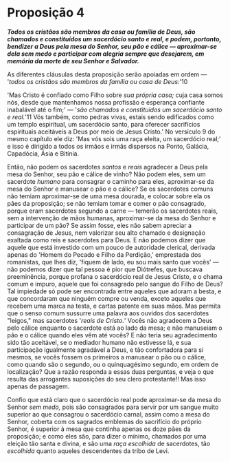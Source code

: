 # Proposição 4

***Todos os cristãos são membros da casa ou família de Deus, são chamados e constituídos um sacerdócio santo e real, e podem, portanto, bendizer a Deus pela mesa do Senhor, seu pão e cálice — aproximar-se dela sem medo e participar com alegria sempre que desejarem, em memória da morte de seu Senhor e Salvador.***

As diferentes cláusulas desta proposição serão apoiadas em ordem — '*todos os cristãos são membros da família ou casa de Deus:*'10

'Mas Cristo é confiado como Filho sobre *sua própria casa;* cuja casa somos nós, desde que mantenhamos nossa profissão e esperança confiante inabalável até o fim;' — '*são chamados e constituídos um sacerdócio santo e real.*'11 Vós também, como pedras vivas, estais sendo edificados como um templo espiritual, um sacerdócio santo, para oferecer sacrifícios espirituais aceitáveis a Deus por meio de Jesus Cristo.' No versículo 9 do mesmo capítulo ele diz: 'Mas vós sois uma raça eleita, um sacerdócio real;' e isso é dirigido a todos os irmãos e irmãs dispersos na Ponto, Galácia, Capadócia, Ásia e Bitínia.

Então, não podem os sacerdotes *santos* e *reais* agradecer a Deus pela mesa do Senhor, seu pão e cálice de vinho? Não podem eles, sem um sacerdote *humano* para consagrar o caminho para eles, aproximar-se da mesa do Senhor e manusear o pão e o cálice? Se os sacerdotes comuns não temiam aproximar-se de uma mesa dourada, e colocar sobre ela os pães da proposição; se não temiam tomar e comer o pão consagrado, porque eram sacerdotes segundo a carne — temerão os sacerdotes reais, sem a intervenção de mãos humanas, aproximar-se da mesa do Senhor e participar de um pão? Se assim fosse, eles não sabem apreciar a consagração de Jesus, nem valorizar seu alto chamado e designação exaltada como reis e sacerdotes para Deus. E não podemos dizer que aquele que está investido com um pouco de autoridade clerical, derivada apenas do 'Homem do Pecado e Filho da Perdição,' emprestada dos romanistas, que lhes diz, 'fiquem de lado, eu sou mais santo que vocês' — não podemos dizer que tal pessoa é pior que Diótrefes, que buscava preeminência, porque profana o sacerdócio real de Jesus Cristo, e o chama comum e impuro, aquele que foi consagrado pelo sangue do Filho de Deus? Tal impiedade só pode ser encontrada entre aqueles que adoram a besta, e que concordaram que ninguém compre ou venda, exceto aqueles que recebem uma marca na testa, e cartas patente em suas mãos. Mas permita que o senso comum sussurre uma palavra aos ouvidos dos sacerdotes "leigos," mas sacerdotes '*reais de Cristo.*' Vocês não agradecem a Deus pelo cálice enquanto o sacerdote está ao lado da mesa; e não manuseiam o pão e o cálice quando eles vêm até vocês? E não teria seu agradecimento sido tão aceitável, se o mediador humano não estivesse lá, e sua participação igualmente agradável a Deus, e tão confortadora para si mesmos, se vocês fossem os primeiros a manusear o pão ou o cálice, como quando são o segundo, ou o quinquagésimo segundo, em ordem de localização? Que a razão responda a essas duas perguntas, e veja o que resulta das arrogantes suposições do seu clero protestante!! Mas isso apenas de passagem.

Confio que está claro que o sacerdócio real pode aproximar-se da mesa do Senhor *sem medo,* pois são consagrados para servir por um sangue muito superior ao que consagrou o sacerdócio carnal, assim como a mesa do Senhor, coberta com os sagrados emblemas do sacrifício do próprio Senhor, é superior à mesa que continha apenas os doze pães da proposição; e como eles são, para dizer o mínimo, chamados por uma eleição tão santa e divina, e são uma *raça escolhida* de sacerdotes, tão *escolhida* quanto aqueles descendentes da tribo de Levi.
